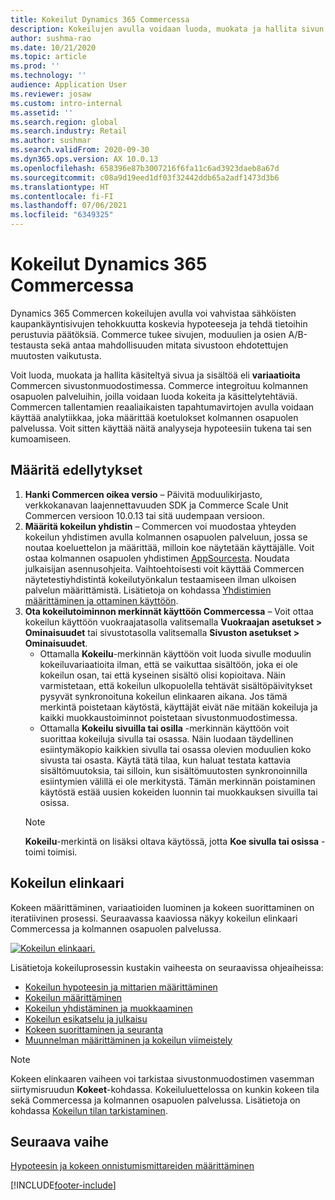 ```yaml
---
title: Kokeilut Dynamics 365 Commercessa
description: Kokeilujen avulla voidaan luoda, muokata ja hallita sivun asettelua ja sisältökäsittelyjä sivustonmuodostimessa. Kattava kokeilutuki on otettu käyttöön sähköisissä kaupankäyntisivuissa ja sivulla olevissa kohteissa.
author: sushma-rao
ms.date: 10/21/2020
ms.topic: article
ms.prod: ''
ms.technology: ''
audience: Application User
ms.reviewer: josaw
ms.custom: intro-internal
ms.assetid: ''
ms.search.region: global
ms.search.industry: Retail
ms.author: sushmar
ms.search.validFrom: 2020-09-30
ms.dyn365.ops.version: AX 10.0.13
ms.openlocfilehash: 658396e87b3007216f6fa11c6ad3923daeb8a67d
ms.sourcegitcommit: c08a9d19eed1df03f32442ddb65a2adf1473d3b6
ms.translationtype: HT
ms.contentlocale: fi-FI
ms.lasthandoff: 07/06/2021
ms.locfileid: "6349325"
---
```

# <a name="experimentation-in-dynamics-365-commerce"></a>Kokeilut Dynamics 365 Commercessa
Dynamics 365 Commercen kokeilujen avulla voi vahvistaa sähköisten kaupankäyntisivujen tehokkuutta koskevia hypoteeseja ja tehdä tietoihin perustuvia päätöksiä. Commerce tukee sivujen, moduulien ja osien A/B-testausta sekä antaa mahdollisuuden mitata sivustoon ehdotettujen muutosten vaikutusta.

Voit luoda, muokata ja hallita käsiteltyä sivua ja sisältöä eli **variaatioita** Commercen sivustonmuodostimessa. Commerce integroituu kolmannen osapuolen palveluihin, joilla voidaan luoda kokeita ja käsittelytehtäviä. Commercen tallentamien reaaliaikaisten tapahtumavirtojen avulla voidaan käyttää analytiikkaa, joka määrittää koetulokset kolmannen osapuolen palvelussa. Voit sitten käyttää näitä analyyseja hypoteesiin tukena tai sen kumoamiseen.

## <a name="set-up-prerequisites"></a>Määritä edellytykset
1. **Hanki Commercen oikea versio** – Päivitä moduulikirjasto, verkkokanavan laajennettavuuden SDK ja Commerce Scale Unit Commercen versioon 10.0.13 tai sitä uudempaan versioon.
1. **Määritä kokeilun yhdistin** – Commercen voi muodostaa yhteyden kokeilun yhdistimen avulla kolmannen osapuolen palveluun, jossa se noutaa koeluettelon ja määrittää, milloin koe näytetään käyttäjälle. Voit ostaa kolmannen osapuolen yhdistimen [AppSourcesta](https://appsource.microsoft.com). Noudata julkaisijan asennusohjeita. Vaihtoehtoisesti voit käyttää Commercen näytetestiyhdistintä kokeilutyönkalun testaamiseen ilman ulkoisen palvelun määrittämistä. Lisätietoja on kohdassa [Yhdistimien määrittäminen ja ottaminen käyttöön](e-commerce-extensibility/connectors.md). 
1. **Ota kokeilutoiminnon merkinnät käyttöön Commercessa** – Voit ottaa kokeilun käyttöön vuokraajatasolla valitsemalla **Vuokraajan asetukset > Ominaisuudet** tai sivustotasolla valitsemalla **Sivuston asetukset > Ominaisuudet**.
    - Ottamalla **Kokeilu**-merkinnän käyttöön voit luoda sivulle moduulin kokeiluvariaatioita ilman, että se vaikuttaa sisältöön, joka ei ole kokeilun osan, tai että kyseinen sisältö olisi kopioitava. Näin varmistetaan, että kokeilun ulkopuolella tehtävät sisältöpäivitykset pysyvät synkronoituna kokeilun elinkaaren aikana. Jos tämä merkintä poistetaan käytöstä, käyttäjät eivät näe mitään kokeiluja ja kaikki muokkaustoiminnot poistetaan sivustonmuodostimessa.
    - Ottamalla **Kokeilu sivuilla tai osilla** -merkinnän käyttöön voit suorittaa kokeiluja sivulla tai osassa. Näin luodaan täydellinen esiintymäkopio kaikkien sivulla tai osassa olevien moduulien koko sivusta tai osasta. Käytä tätä tilaa, kun haluat testata kattavia sisältömuutoksia, tai silloin, kun sisältömuutosten synkronoinnilla esiintymien välillä ei ole merkitystä. Tämän merkinnän poistaminen käytöstä estää uusien kokeiden luonnin tai muokkauksen sivuilla tai osissa.
    > [!NOTE]
    > **Kokeilu**-merkintä on lisäksi oltava käytössä, jotta **Koe sivulla tai osissa** -toimi toimisi.
    
## <a name="experimentation-lifecycle"></a>Kokeilun elinkaari
Kokeen määrittäminen, variaatioiden luominen ja kokeen suorittaminen on iteratiivinen prosessi. Seuraavassa kaaviossa näkyy kokeilun elinkaari Commercessa ja kolmannen osapuolen palvelussa. 

[ ![Kokeilun elinkaari.](./media/experimentation_lifecycle.svg) ](./media/experimentation_lifecycle.svg#lightbox)

Lisätietoja kokeiluprosessin kustakin vaiheesta on seuraavissa ohjeaiheissa:
- [Kokeilun hypoteesin ja mittarien määrittäminen](experimentation-identify.md)
- [Kokeilun määrittäminen](experimentation-setup.md)
- [Kokeilun yhdistäminen ja muokkaaminen](experimentation-connect-edit.md)
- [Kokeilun esikatselu ja julkaisu](experimentation-preview-publish.md)
- [Kokeen suorittaminen ja seuranta](experimentation-run-monitor.md)
- [Muunnelman määrittäminen ja kokeilun viimeistely](experimentation-review-complete.md)

> [!NOTE]
> Kokeen elinkaaren vaiheen voi tarkistaa sivustonmuodostimen vasemman siirtymisruudun **Kokeet**-kohdassa. Kokeiluluettelossa on kunkin kokeen tila sekä Commercessa ja kolmannen osapuolen palvelussa. Lisätietoja on kohdassa [Kokeilun tilan tarkistaminen](experimentation-status.md).

## <a name="next-step"></a>Seuraava vaihe
[Hypoteesin ja kokeen onnistumismittareiden määrittäminen](experimentation-identify.md) 


[!INCLUDE[footer-include](../includes/footer-banner.md)]